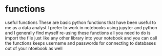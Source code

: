 # functions
useful functions
These are basic python functions that have been useful to me as a data analyst
I prefer to work in notebooks using jupyter and python and I generally find myself re-using these functions
all you need to do is import the file just like any other library into your notebook and you can call the functions
keeps username and passwords for connecting to databases out of your ntoebook as well
